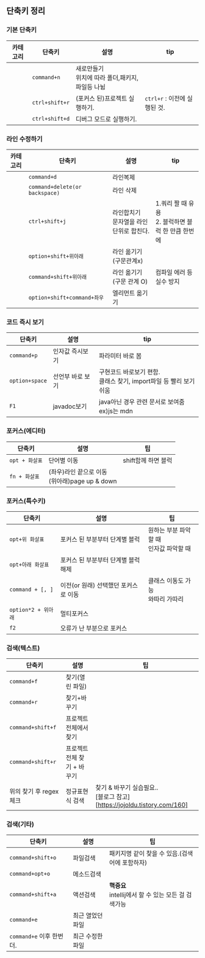 ## 단축키 정리



### 기본 단축키

| 카테고리 | 단축키         | 설명                                                 | tip                          |
| -------- | -------------- | ---------------------------------------------------- | ---------------------------- |
|          | `command+n`    | 새로만들기<br /> 위치에 따라 폴더,패키지,파일등 나뉨 |                              |
|          | `ctrl+shift+r` | (포커스 된)프로젝트 실행하기.                        | `ctrl+r` : 이전에 실행된 것. |
|          | `ctrl+shift+d` | 디버그 모드로 실행하기.                              |                              |



### 라인 수정하기

| 카테고리 | 단축키                         | 설명                                         | tip                                                    |
| -------- | ------------------------------ | -------------------------------------------- | ------------------------------------------------------ |
|          | `command+d`                    | 라인복제                                     |                                                        |
|          | `command+delete(or backspace)` | 라인 삭제                                    |                                                        |
|          | `ctrl+shift+j`                 | 라인합치기<br />문자열을 라인 단위로 합친다. | 1.쿼리 짤 때 유용<br />2. 블럭하면 블럭 한 만큼 한번에 |
|          | `option+shift+위아래`          | 라인 옮기기(구문관계x)                       |                                                        |
|          | `command+shift+위아래`         | 라인 옮기기(구문 관계 O)                     | 컴파일 에러 등 실수 방지                               |
|          | `option+shift+command+좌우`    | 엘리먼트 옮기기                              |                                                        |



### 코드 즉시 보기

| 단축키         | 설명             | tip                                                          |
| -------------- | ---------------- | ------------------------------------------------------------ |
| `command+p`    | 인자값 즉시보기  | 파라미터 바로 봄                                             |
| `option+space` | 선언부 바로 보기 | 구현코드 바로보기 편함.<br />클래스 찾기, import파일 등 빨리 보기 쉬움 |
| `F1`           | javadoc보기      | java아닌 경우 관련 문서로 보여줌<br />ex)js는 mdn            |



### 포커스(에디터)

| 단축키         | 설명                                               | 팁                  |
| -------------- | -------------------------------------------------- | ------------------- |
| `opt + 화살표` | 단어별 이동                                        | shift함께 하면 블럭 |
| `fn + 화살표`  | (좌우)라인 끝으로 이동<br />(위아래)page up & down |                     |



### 포커스(특수키)

| 단축키              | 설명                                 | 팁                                           |
| ------------------- | ------------------------------------ | -------------------------------------------- |
| `opt+위 화살표`     | 포커스 된 부분부터 단계별 블럭       | 원하는 부분 파악할 때 <br />인자값 파악할 때 |
| `opt+아래 화살표`   | 포커스 된 부분부터 단계별 블럭 해제  |                                              |
| `command + [, ]`    | 이전(or 원래) 선택했던 포커스로 이동 | 클래스 이동도 가능<br />와따리 가따리        |
| `option*2 + 위아래` | 멀티포커스                           |                                              |
| `f2`                | 오류가 난 부분으로 포커스            |                                              |



### 검색(텍스트)

| 단축키                  | 설명                        | 팁                                                           |
| ----------------------- | --------------------------- | ------------------------------------------------------------ |
| `command+f`             | 찾기(열린 파일)             |                                                              |
| `command+r`             | 찾기+바꾸기                 |                                                              |
| `command+shift+f`       | 프로젝트 전체에서 찾기      |                                                              |
| `command+shift+r`       | 프로젝트 전체 찾기 + 바꾸기 |                                                              |
| 위의 찾기 후 regex 체크 | 정규표현식 검색             | 찾기 & 바꾸기 실습필요..<br />[블로그 참고][https://jojoldu.tistory.com/160] |



### 검색(기타)

| 단축키                    | 설명             | 팁                                                       |
| ------------------------- | ---------------- | -------------------------------------------------------- |
| `command+shift+o`         | 파일검색         | 패키지명 같이 찾을 수 있음.(검색어에 포함하자)           |
| `command+opt+o`           | 메소드검색       |                                                          |
| `command+shift+a`         | 액션검색         | **핵중요**<br />intellij에서 할 수 있는 모든 걸 검색가능 |
| `command+e`               | 최근 열었던 파일 |                                                          |
| `command+e` 이후 한번 더. | 최근 수정한 파일 |                                                          |



